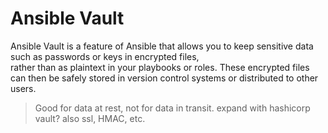 # Ansible Vault
Ansible Vault is a feature of Ansible that allows you to keep sensitive data such as passwords or keys in encrypted files,  
rather than as plaintext in your playbooks or roles. These encrypted files can then be safely stored in version control systems or distributed to other users.

> Good for data at rest, not for data in transit. expand with hashicorp vault? also ssl, HMAC, etc.